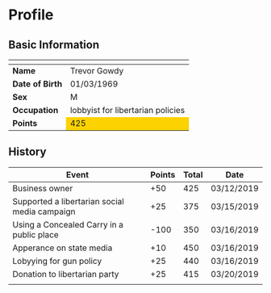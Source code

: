 # Profile
## Basic Information
<table class="table table-striped table-bordered">
<thead>
<tr>
<th></th>
<th></th>
</tr>
</thead>
<tbody>
<tr>
<td><strong>Name</strong></td>
<td>Trevor Gowdy</td>
</tr>
<tr>
<td><strong>Date of Birth</strong></td>
<td>01/03/1969</td>
</tr>
<tr>
<td><strong>Sex</strong></td>
<td>M</td>
</tr>
<tr>
<td><strong>Occupation</strong></td>
<td>lobbyist for libertarian policies</td>
</tr>
<tr>
<td><strong>Points</strong></td>
<td bgcolor="#fcd200">425</td>
</tr>
</tbody>
</table>

## History
<table class="table table-striped table-bordered">
<thead>
<tr>
<th>Event</th>
<th>Points</th>
<th>Total</th>
<th>Date</th>
</tr>
</thead>
<tbody>
<tr>
<td>Business owner</td>
<td>+50</td>
<td>425</td>
<td>03/12/2019</td>
</tr>
<tr>
<td>Supported a libertarian social media campaign</td>
<td>+25</td>
<td>375</td>
<td>03/15/2019</td>
</tr>
<tr>
<td>Using a Concealed Carry in a public place</td>
<td>-100</td>
<td>350</td>
<td>03/16/2019</td>
</tr>
<tr>
<td>Apperance on state media</td>
<td>+10</td>
<td>450</td>
<td>03/16/2019</td>
</tr>
<tr>
<td>Lobyying for gun policy</td>
<td>+25</td>
<td>440</td>
<td>03/16/2019</td>
</tr>
<tr>
<td>Donation to libertarian party</td>
<td>+25</td>
<td>415</td>
<td>03/20/2019</td>
</tr>
<tr>
<td></td>
<td></td>
<td></td>
<td></td>
</tr>
</tbody>
</table>
